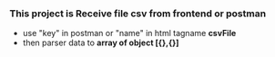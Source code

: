 ### This project is Receive file csv from frontend or postman
- use "key" in postman or "name" in html tagname **csvFile**
- then parser data to **array of object [{},{}]**